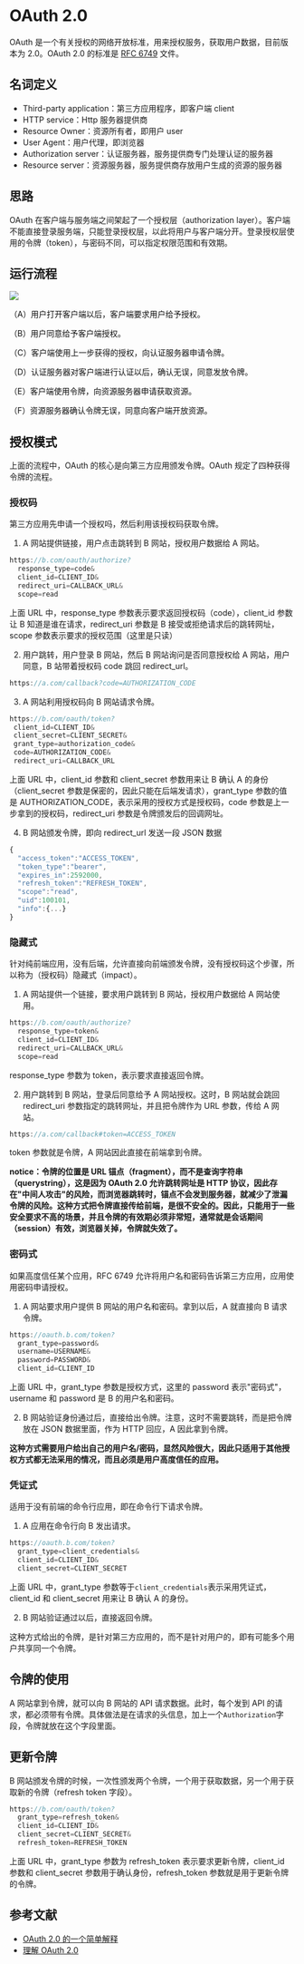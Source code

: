 # OAuth 2.0

OAuth 是一个有关授权的网络开放标准，用来授权服务，获取用户数据，目前版本为 2.0。OAuth 2.0 的标准是 [RFC 6749](https://tools.ietf.org/html/rfc6749) 文件。

## 名词定义

- Third-party application：第三方应用程序，即客户端 client
- HTTP service：Http 服务器提供商
- Resource Owner：资源所有者，即用户 user
- User Agent：用户代理，即浏览器
- Authorization server：认证服务器，服务提供商专门处理认证的服务器
- Resource server：资源服务器，服务提供商存放用户生成的资源的服务器

## 思路

OAuth 在客户端与服务端之间架起了一个授权层（authorization layer）。客户端不能直接登录服务端，只能登录授权层，以此将用户与客户端分开。登录授权层使用的令牌（token），与密码不同，可以指定权限范围和有效期。

## 运行流程

![](https://cdn.nlark.com/yuque/0/2024/png/40368468/1704336108490-ea1da24c-903f-4f9f-9e08-04ea0bc57b3d.png)

<font style="color:rgb(17, 17, 17);">（A）用户打开客户端以后，客户端要求用户给予授权。</font>

<font style="color:rgb(17, 17, 17);">（B）用户同意给予客户端授权。</font>

<font style="color:rgb(17, 17, 17);">（C）客户端使用上一步获得的授权，向认证服务器申请令牌。</font>

<font style="color:rgb(17, 17, 17);">（D）认证服务器对客户端进行认证以后，确认无误，同意发放令牌。</font>

<font style="color:rgb(17, 17, 17);">（E）客户端使用令牌，向资源服务器申请获取资源。</font>

<font style="color:rgb(17, 17, 17);">（F）资源服务器确认令牌无误，同意向客户端开放资源。</font>

## <font style="color:rgb(17, 17, 17);">授权模式</font>

上面的流程中，OAuth 的核心是向第三方应用颁发令牌。OAuth 规定了四种获得令牌的流程。

### 授权码

第三方应用先申请一个授权吗，然后利用该授权码获取令牌。

1. A 网站提供链接，用户点击跳转到 B 网站，授权用户数据给 A 网站。

```typescript
https://b.com/oauth/authorize?
  response_type=code&
  client_id=CLIENT_ID&
  redirect_uri=CALLBACK_URL&
  scope=read
```

上面 URL 中，response_type 参数表示要求返回授权码（code），client_id 参数让 B 知道是谁在请求，redirect_uri 参数是 B 接受或拒绝请求后的跳转网址，scope 参数表示要求的授权范围（这里是只读）

2. 用户跳转，用户登录 B 网站，然后 B 网站询问是否同意授权给 A 网站，用户同意，B 站带着授权码 code 跳回 redirect_url。

```typescript
https://a.com/callback?code=AUTHORIZATION_CODE
```

3. A 网站利用授权码向 B 网站请求令牌。

```typescript
https://b.com/oauth/token?
 client_id=CLIENT_ID&
 client_secret=CLIENT_SECRET&
 grant_type=authorization_code&
 code=AUTHORIZATION_CODE&
 redirect_uri=CALLBACK_URL
```

上面 URL 中，client_id 参数和 client_secret 参数用来让 B 确认 A 的身份（client_secret 参数是保密的，因此只能在后端发请求），grant_type 参数的值是 AUTHORIZATION_CODE，表示采用的授权方式是授权码，code 参数是上一步拿到的授权码，redirect_uri 参数是令牌颁发后的回调网址。

4. B 网站颁发令牌，即向 redirect_url 发送一段 JSON 数据

```typescript
{
  "access_token":"ACCESS_TOKEN",
  "token_type":"bearer",
  "expires_in":2592000,
  "refresh_token":"REFRESH_TOKEN",
  "scope":"read",
  "uid":100101,
  "info":{...}
}
```

### 隐藏式

针对纯前端应用，没有后端，允许直接向前端颁发令牌，没有授权码这个步骤，所以称为（授权码）隐藏式（impact）。

1. A 网站提供一个链接，要求用户跳转到 B 网站，授权用户数据给 A 网站使用。

```typescript
https://b.com/oauth/authorize?
  response_type=token&
  client_id=CLIENT_ID&
  redirect_uri=CALLBACK_URL&
  scope=read
```

response_type 参数为 token，表示要求直接返回令牌。

2. 用户跳转到 B 网站，登录后同意给予 A 网站授权。这时，B 网站就会跳回 redirect_uri 参数指定的跳转网址，并且把令牌作为 URL 参数，传给 A 网站。

```typescript
https://a.com/callback#token=ACCESS_TOKEN
```

token 参数就是令牌，A 网站因此直接在前端拿到令牌。

**notice：令牌的位置是 URL 锚点（fragment），而不是查询字符串（querystring），这是因为 OAuth 2.0 允许跳转网址是 HTTP 协议，因此存在"中间人攻击"的风险，而浏览器跳转时，锚点不会发到服务器，就减少了泄漏令牌的风险。这种方式把令牌直接传给前端，是很不安全的。因此，只能用于一些安全要求不高的场景，并且令牌的有效期必须非常短，通常就是会话期间（session）有效，浏览器关掉，令牌就失效了。**

### 密码式

如果高度信任某个应用，RFC 6749 允许将用户名和密码告诉第三方应用，应用使用密码申请授权。

1. A 网站要求用户提供 B 网站的用户名和密码。拿到以后，A 就直接向 B 请求令牌。

```typescript
https://oauth.b.com/token?
  grant_type=password&
  username=USERNAME&
  password=PASSWORD&
  client_id=CLIENT_ID
```

上面 URL 中，grant_type 参数是授权方式，这里的 password 表示"密码式"，username 和 password 是 B 的用户名和密码。

2. B 网站验证身份通过后，直接给出令牌。注意，这时不需要跳转，而是把令牌放在 JSON 数据里面，作为 HTTP 回应，A 因此拿到令牌。

**这种方式需要用户给出自己的用户名/密码，显然风险很大，因此只适用于其他授权方式都无法采用的情况，而且必须是用户高度信任的应用。**

### 凭证式

适用于没有前端的命令行应用，即在命令行下请求令牌。

1. A 应用在命令行向 B 发出请求。

```typescript
https://oauth.b.com/token?
  grant_type=client_credentials&
  client_id=CLIENT_ID&
  client_secret=CLIENT_SECRET
```

上面 URL 中，grant_type 参数等于`client_credentials`表示采用凭证式，client_id 和 client_secret 用来让 B 确认 A 的身份。

2. B 网站验证通过以后，直接返回令牌。

这种方式给出的令牌，是针对第三方应用的，而不是针对用户的，即有可能多个用户共享同一个令牌。

## 令牌的使用

A 网站拿到令牌，就可以向 B 网站的 API 请求数据。此时，每个发到 API 的请求，都必须带有令牌。具体做法是在请求的头信息，加上一个`Authorization`字段，令牌就放在这个字段里面。

## 更新令牌

B 网站颁发令牌的时候，一次性颁发两个令牌，一个用于获取数据，另一个用于获取新的令牌（refresh token 字段）。

```typescript
https://b.com/oauth/token?
  grant_type=refresh_token&
  client_id=CLIENT_ID&
  client_secret=CLIENT_SECRET&
  refresh_token=REFRESH_TOKEN
```

上面 URL 中，grant_type 参数为 refresh_token 表示要求更新令牌，client_id 参数和 client_secret 参数用于确认身份，refresh_token 参数就是用于更新令牌的令牌。

## 参考文献

- [OAuth 2.0 的一个简单解释](https://www.ruanyifeng.com/blog/2019/04/oauth_design.html)
- [理解 OAuth 2.0](https://www.ruanyifeng.com/blog/2014/05/oauth_2_0.html)
